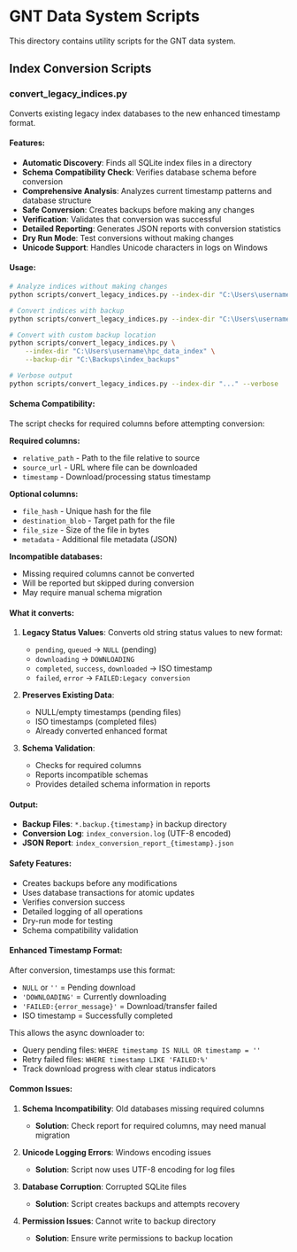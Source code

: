 # GNT Data System Scripts

This directory contains utility scripts for the GNT data system.

## Index Conversion Scripts

### convert_legacy_indices.py

Converts existing legacy index databases to the new enhanced timestamp format.

#### Features:
- **Automatic Discovery**: Finds all SQLite index files in a directory
- **Schema Compatibility Check**: Verifies database schema before conversion
- **Comprehensive Analysis**: Analyzes current timestamp patterns and database structure
- **Safe Conversion**: Creates backups before making any changes
- **Verification**: Validates that conversion was successful
- **Detailed Reporting**: Generates JSON reports with conversion statistics
- **Dry Run Mode**: Test conversions without making changes
- **Unicode Support**: Handles Unicode characters in logs on Windows

#### Usage:

```bash
# Analyze indices without making changes
python scripts/convert_legacy_indices.py --index-dir "C:\Users\username\hpc_data_index" --dry-run

# Convert indices with backup
python scripts/convert_legacy_indices.py --index-dir "C:\Users\username\hpc_data_index"

# Convert with custom backup location
python scripts/convert_legacy_indices.py \
    --index-dir "C:\Users\username\hpc_data_index" \
    --backup-dir "C:\Backups\index_backups"

# Verbose output
python scripts/convert_legacy_indices.py --index-dir "..." --verbose
```

#### Schema Compatibility:

The script checks for required columns before attempting conversion:

**Required columns:**
- `relative_path` - Path to the file relative to source
- `source_url` - URL where file can be downloaded
- `timestamp` - Download/processing status timestamp

**Optional columns:**
- `file_hash` - Unique hash for the file
- `destination_blob` - Target path for the file
- `file_size` - Size of the file in bytes
- `metadata` - Additional file metadata (JSON)

**Incompatible databases:**
- Missing required columns cannot be converted
- Will be reported but skipped during conversion
- May require manual schema migration

#### What it converts:

1. **Legacy Status Values**: Converts old string status values to new format:
   - `pending`, `queued` → `NULL` (pending)
   - `downloading` → `DOWNLOADING`
   - `completed`, `success`, `downloaded` → ISO timestamp
   - `failed`, `error` → `FAILED:Legacy conversion`

2. **Preserves Existing Data**: 
   - NULL/empty timestamps (pending files)
   - ISO timestamps (completed files)
   - Already converted enhanced format

3. **Schema Validation**:
   - Checks for required columns
   - Reports incompatible schemas
   - Provides detailed schema information in reports

#### Output:

- **Backup Files**: `*.backup.{timestamp}` in backup directory
- **Conversion Log**: `index_conversion.log` (UTF-8 encoded)
- **JSON Report**: `index_conversion_report_{timestamp}.json`

#### Safety Features:

- Creates backups before any modifications
- Uses database transactions for atomic updates
- Verifies conversion success
- Detailed logging of all operations
- Dry-run mode for testing
- Schema compatibility validation

#### Enhanced Timestamp Format:

After conversion, timestamps use this format:
- `NULL` or `''` = Pending download
- `'DOWNLOADING'` = Currently downloading
- `'FAILED:{error_message}'` = Download/transfer failed
- ISO timestamp = Successfully completed

This allows the async downloader to:
- Query pending files: `WHERE timestamp IS NULL OR timestamp = ''`
- Retry failed files: `WHERE timestamp LIKE 'FAILED:%'`
- Track download progress with clear status indicators

#### Common Issues:

1. **Schema Incompatibility**: Old databases missing required columns
   - **Solution**: Check report for required columns, may need manual migration

2. **Unicode Logging Errors**: Windows encoding issues
   - **Solution**: Script now uses UTF-8 encoding for log files

3. **Database Corruption**: Corrupted SQLite files
   - **Solution**: Script creates backups and attempts recovery

4. **Permission Issues**: Cannot write to backup directory
   - **Solution**: Ensure write permissions to backup location
